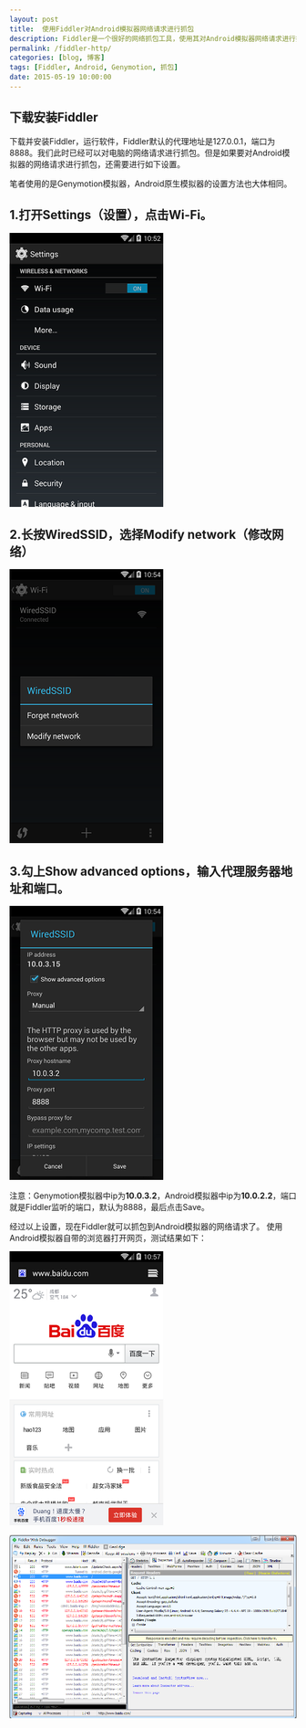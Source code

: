 ```yaml
---
layout: post
title:  使用Fiddler对Android模拟器网络请求进行抓包
description: Fiddler是一个很好的网络抓包工具，使用其对Android模拟器网络请求进行抓包
permalink: /fiddler-http/
categories: [blog, 博客]
tags: [Fiddler, Android, Genymotion, 抓包]
date: 2015-05-19 10:00:00
--- 
```


## 下载安装Fiddler
下载并安装Fiddler，运行软件，Fiddler默认的代理地址是127.0.0.1，端口为8888。我们此时已经可以对电脑的网络请求进行抓包。但是如果要对Android模拟器的网络请求进行抓包，还需要进行如下设置。

笔者使用的是Genymotion模拟器，Android原生模拟器的设置方法也大体相同。

## 1.打开Settings（设置），点击Wi-Fi。

![设置](/images/2015-05-19-fiddler-http/device-2015-04-27-105348.png)

## 2.长按WiredSSID，选择Modify network（修改网络）

![修改网络](/images/2015-05-19-fiddler-http/device-2015-04-27-105444.png)

## 3.勾上Show advanced options，输入代理服务器地址和端口。

![代理](/images/2015-05-19-fiddler-http/device-2015-04-27-105513.png)

注意：Genymotion模拟器中ip为**10.0.3.2**，Android模拟器中ip为**10.0.2.2**，端口就是Fiddler监听的端口，默认为8888，最后点击Save。

经过以上设置，现在Fiddler就可以抓包到Android模拟器的网络请求了。
使用Android模拟器自带的浏览器打开网页，测试结果如下：

![模拟器打开百度](/images/2015-05-19-fiddler-http/device-2015-04-27-105749.png)

![Fiddler抓包结果](/images/2015-05-19-fiddler-http/QQ截图20150427105719.png)




